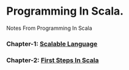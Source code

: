 # Programming In Scala.
Notes From Programming In Scala
### Chapter-1: [Scalable Language](https://github.com/shankarshastri/ProgrammingInScala/blob/master/chapter-1/chapter1.md)
### Chapter-2: [First Steps In Scala](https://github.com/shankarshastri/ProgrammingInScala/blob/master/chapter-2/chapter2.md)
